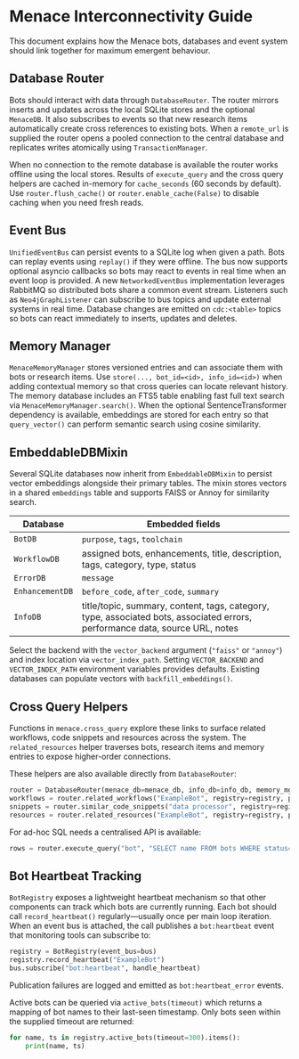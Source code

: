 # Menace Interconnectivity Guide

This document explains how the Menace bots, databases and event system should
link together for maximum emergent behaviour.

## Database Router

Bots should interact with data through `DatabaseRouter`. The router mirrors
inserts and updates across the local SQLite stores and the optional
`MenaceDB`. It also subscribes to events so that new research items
automatically create cross references to existing bots. When a `remote_url`
is supplied the router opens a pooled connection to the central database and
replicates writes atomically using `TransactionManager`.

When no connection to the remote database is available the router works
offline using the local stores. Results of `execute_query` and the cross
query helpers are cached in-memory for `cache_seconds` (60&nbsp;seconds by
default). Use `router.flush_cache()` or `router.enable_cache(False)` to
disable caching when you need fresh reads.

## Event Bus

`UnifiedEventBus` can persist events to a SQLite log when given a path. Bots can
replay events using `replay()` if they were offline. The bus now supports
optional asyncio callbacks so bots may react to events in real time when an
event loop is provided. A new `NetworkedEventBus` implementation leverages
RabbitMQ so distributed bots share a common event stream. Listeners such as
`Neo4jGraphListener` can subscribe to bus topics and update external systems in
real time.
Database changes are emitted on `cdc:<table>` topics so bots can react
immediately to inserts, updates and deletes.

## Memory Manager

`MenaceMemoryManager` stores versioned entries and can associate them with bots
or research items. Use `store(..., bot_id=<id>, info_id=<id>)` when adding
contextual memory so that cross queries can locate relevant history. The memory
database includes an FTS5 table enabling fast full text search via
`MenaceMemoryManager.search()`. When the optional SentenceTransformer
dependency is available, embeddings are stored for each entry so that
`query_vector()` can perform semantic search using cosine similarity.

## EmbeddableDBMixin

Several SQLite databases now inherit from `EmbeddableDBMixin` to persist
vector embeddings alongside their primary tables.  The mixin stores vectors
in a shared `embeddings` table and supports FAISS or Annoy for similarity
search.

| Database | Embedded fields |
|----------|-----------------|
| `BotDB` | `purpose`, `tags`, `toolchain` |
| `WorkflowDB` | assigned bots, enhancements, title, description, tags, category, type, status |
| `ErrorDB` | `message` |
| `EnhancementDB` | `before_code`, `after_code`, `summary` |
| `InfoDB` | title/topic, summary, content, tags, category, type, associated bots, associated errors, performance data, source URL, notes |

Select the backend with the `vector_backend` argument (`"faiss"` or
`"annoy"`) and index location via `vector_index_path`.  Setting
`VECTOR_BACKEND` and `VECTOR_INDEX_PATH` environment variables provides
defaults.  Existing databases can populate vectors with
`backfill_embeddings()`.

## Cross Query Helpers

Functions in `menace.cross_query` explore these links to surface related
workflows, code snippets and resources across the system. The
`related_resources` helper traverses bots, research items and memory entries to
expose higher-order connections.

These helpers are also available directly from `DatabaseRouter`:

```python
router = DatabaseRouter(menace_db=menace_db, info_db=info_db, memory_mgr=memory_mgr)
workflows = router.related_workflows("ExampleBot", registry=registry, pathway_db=pathway_db)
snippets = router.similar_code_snippets("data processor", registry=registry)
resources = router.related_resources("ExampleBot", registry=registry, pathway_db=pathway_db)
```

For ad-hoc SQL needs a centralised API is available:

```python
rows = router.execute_query("bot", "SELECT name FROM bots WHERE status=?", ["active"])
```

## Bot Heartbeat Tracking

`BotRegistry` exposes a lightweight heartbeat mechanism so that other
components can track which bots are currently running. Each bot should call
`record_heartbeat()` regularly—usually once per main loop iteration. When an
event bus is attached, the call publishes a `bot:heartbeat` event that
monitoring tools can subscribe to:

```python
registry = BotRegistry(event_bus=bus)
registry.record_heartbeat("ExampleBot")
bus.subscribe("bot:heartbeat", handle_heartbeat)
```

Publication failures are logged and emitted as `bot:heartbeat_error` events.

Active bots can be queried via `active_bots(timeout)` which returns a mapping of
bot names to their last-seen timestamp. Only bots seen within the supplied
timeout are returned:

```python
for name, ts in registry.active_bots(timeout=300).items():
    print(name, ts)
```
